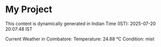 # My Project

This content is dynamically generated in Indian Time (IST): 2025-07-20 20:07:48 IST


Current Weather in Coimbatore:
Temperature: 24.88 °C
Condition: mist
